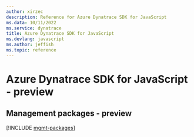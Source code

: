 ```yaml
---
author: xirzec
description: Reference for Azure Dynatrace SDK for JavaScript
ms.data: 10/11/2022
ms.service: dynatrace
title: Azure Dynatrace SDK for JavaScript
ms.devlang: javascript
ms.author: jeffish
ms.topic: reference
---
```

# Azure Dynatrace SDK for JavaScript - preview

## Management packages - preview
[!INCLUDE [mgmt-packages](dynatrace-mgmt-index.md)]